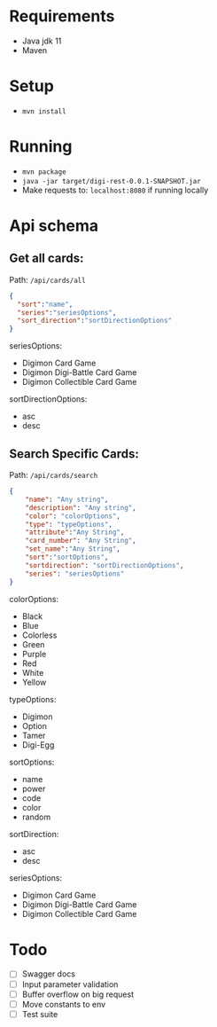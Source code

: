 # Requirements 
- Java jdk 11
- Maven 

# Setup
-  `mvn install`
# Running
- `mvn package`
- `java -jar target/digi-rest-0.0.1-SNAPSHOT.jar`
- Make requests to: `localhost:8080` if running locally

# Api schema
## Get all cards: 
Path:
`/api/cards/all`


```json
{  
  "sort":"name",
  "series":"seriesOptions",
  "sort_direction":"sortDirectionOptions"
}
```


  seriesOptions:
  - Digimon Card Game
  - Digimon Digi-Battle Card Game
  - Digimon Collectible Card Game 

  sortDirectionOptions: 
  - asc
  - desc

## Search Specific Cards: 

Path:
`/api/cards/search`

```json 
{
    "name": "Any string",
    "description": "Any string",
    "color": "colorOptions",
    "type": "typeOptions",
    "attribute":"Any String",
    "card_number": "Any String",
    "set_name":"Any String",
    "sort":"sortOptions",
    "sortdirection": "sortDirectionOptions",
    "series": "seriesOptions"
}
```
colorOptions:
- Black
- Blue
- Colorless
- Green
- Purple
- Red
- White
- Yellow

typeOptions:
- Digimon
- Option
- Tamer
- Digi-Egg

sortOptions:
- name
- power
- code
- color
- random

sortDirection: 
- asc
- desc

seriesOptions:
- Digimon Card Game
- Digimon Digi-Battle Card Game
- Digimon Collectible Card Game 

# Todo
- [ ] Swagger docs
- [ ] Input parameter validation
- [ ] Buffer overflow on big request
- [ ] Move constants to env
- [ ] Test suite
